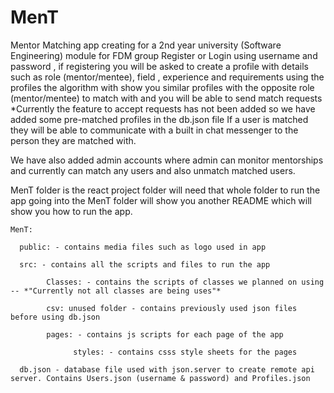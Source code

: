 # MenT
Mentor Matching app creating for a 2nd year university (Software Engineering) module for FDM group 
Register or Login using username and password ,
if registering you will be asked to create a profile with details such as role (mentor/mentee), field , experience and requirements
using the profiles the algorithm with show you similar profiles with the opposite role (mentor/mentee) to match with and you will be able to send match requests
*Currently the feature to accept requests has not been added so we have added some pre-matched profiles in the db.json file
If a user is matched they will be able to communicate with a built in chat messenger to the person they are matched with.

We have also added admin accounts where admin can monitor mentorships and currently can match any users and also unmatch matched users.


MenT folder is the react project folder will need that whole folder to run the app
going into the MenT folder will show you another README which will show you how to run the app.


    MenT:
    
      public: - contains media files such as logo used in app
  
      src: - contains all the scripts and files to run the app
  
            Classes: - contains the scripts of classes we planned on using  -- *"Currently not all classes are being uses"*
    
            csv: unused folder - contains previously used json files before using db.json
    
            pages: - contains js scripts for each page of the app
    
                  styles: - contains csss style sheets for the pages
    
      db.json - database file used with json.server to create remote api server. Contains Users.json (username & password) and Profiles.json
